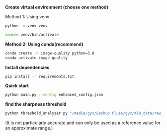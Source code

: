 **Create virtual environment (choose one method)**       

Method 1: Using venv
```bash
python -m venv venv

source venv/bin/activate
```

**Method 2: Using conda(recommend)**
```bash
conda create -n image-quality python=3.8
conda activate image-quality
```

**Install dependencies**
```bash
pip install -r requirements.txt
```

**Quick start**
```bash
python main.py --config enhanced_config.json
```

**find the sharpness threshold**
```bash
python threshold_analyzer.py "/media/gyc/Backup Plus6/gyc/ATB_data/raw_data/20250530" --target-blur-rate 0.05 --validate --visualize
```
(It is not particularly accurate and can only be used as a reference value for an approximate range.)
